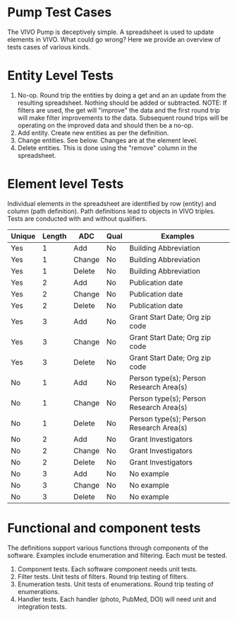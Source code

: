 # Pump Test Cases

The VIVO Pump is deceptively simple.  A spreadsheet is used to update elements in VIVO.  What could go wrong?  Here we provide an overview of tests cases of various kinds.

# Entity Level Tests

1. No-op.  Round trip the entities by doing a get and an an update from the resulting spreadsheet.  Nothing should be added or subtracted.  NOTE: If filters are used, the get will "improve" the data and the first round trip will make
filter improvements to the data.  Subsequent round trips will be operating on the improved data and should then be a no-op.
1. Add entity.  Create new entities as per the definition.
1. Change entities.  See below.  Changes are at the element level.
1. Delete entities.  This is done using the "remove" column in the spreadsheet.

# Element level Tests

Individual elements in the spreadsheet are identified by row (entity) and column (path definition).  Path definitions lead to objects in VIVO triples.  Tests are conducted with and without qualifiers.

Unique|	Length|  ADC  | Qual |Examples
------|-------|-------|------|------
 Yes  |    1  |   Add | No   | Building Abbreviation
 Yes  |    1  | Change| No   | Building Abbreviation
 Yes  |    1  | Delete| No   | Building Abbreviation
 Yes  |    2  |   Add | No   | Publication date
 Yes  |    2  | Change| No   | Publication date
 Yes  |    2  | Delete| No   | Publication date
 Yes  |    3  |   Add | No   | Grant Start Date; Org zip code
 Yes  |    3  | Change| No   | Grant Start Date; Org zip code
 Yes  |    3  | Delete| No   | Grant Start Date; Org zip code
 No   |    1  |   Add | No   | Person type(s); Person Research Area(s)
 No   |    1  | Change| No   | Person type(s); Person Research Area(s)
 No   |    1  | Delete| No   | Person type(s); Person Research Area(s)
 No   |    2  |   Add | No   | Grant Investigators
 No   |    2  | Change| No   | Grant Investigators
 No   |    2  | Delete| No   | Grant Investigators
 No   |    3  |   Add | No   | No example
 No   |    3  | Change| No   | No example
 No   |    3  | Delete| No   | No example

# Functional and component tests

The definitions support various functions through components of the software.  Examples include enumeration and filtering.  Each must be tested.

 1. Component tests.  Each software component needs unit tests.
 1. Filter tests.  Unit tests of filters.  Round trip testing of filters.
 1. Enumeration tests.  Unit tests of enumerations.  Round trip testing of enumerations.
 1. Handler tests.  Each handler (photo, PubMed, DOI) will need unit and integration tests.
